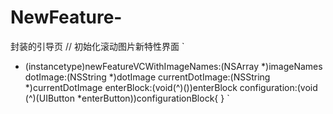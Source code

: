 # NewFeature-
封装的引导页
// 初始化滚动图片新特性界面
`

+ (instancetype)newFeatureVCWithImageNames:(NSArray *)imageNames dotImage:(NSString *)dotImage currentDotImage:(NSString *)currentDotImage enterBlock:(void(^)())enterBlock configuration:(void (^)(UIButton *enterButton))configurationBlock{
}
`
